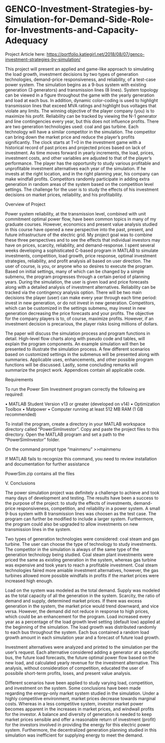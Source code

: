 # GENCO-Investment-Strategies-by-Simulation-for-Demand-Side-Role-for-Investments-and-Capacity-Adequacy

Project Article here: https://portfolio.katiegirl.net/2018/08/07/genco-investment-strategies-by-simulation/


This project will present an applied and game-like approach to simulating the load growth, investment decisions by two types of generation technologies, demand-price responsiveness, and reliability, of a test-case power system. The simulation begins as a 9-bus system with existing generation (3 generators) and transmission lines (8 lines). System topology can be viewed in a figure throughout the game with the yearly generation and load at each bus. In addition, dynamic color-coding is used to highlight transmission lines that exceed MVA ratings and highlight bus voltages that violate any limits. The winning objective of the player company (you) is to maximize his profit. Reliability can be tracked by viewing the N-1 generator and line contingencies every year, but this does not influence profits. There are two generation technologies used: coal and gas turbine. Each technology will have a similar competitor in the simulation. The competitor can bring down the market price and reduce the player’s profits significantly. The clock starts at T=0 in the investment game with a historical record of past prices and projected prices based on lack of investment. As time moves forward in yearly increments, the load, prices, investment costs, and other variables are adjusted to that of the player’s performance. The player has the opportunity to study various profitable and unprofitable investment alternatives each year of the simulation. If he invests at the right location, and in the right planning year, his company can make windfall profits. Competitors randomly participate in adding extra generation in random areas of the system based on the competition level settings. The challenge for the user is to study the effects of his investment decisions on market prices, reliability, and his profitability. 

Overview of Project  

Power system reliability, at the transmission level, combined with unit commitment optimal power flow, have been common topics in many of my graduate courses. However, economics and present value analysis studied in this course have opened a new perspective into the past, present, and future infrastructure of the electric grid. My project goal was to combine these three perspectives and to see the effects that individual investors may have on prices, scarcity, reliability, and demand-response. I spent several weeks developing a sophisticated C-based program in MATLAB to simulate investments, competition, load growth, price response, optimal investment strategies, reliability, and profit analysis all based on user direction. The user of course, is you, or anyone who so desires to execute the program. Based on initial settings, many of which can be changed by a simple submenu, the program progresses through a certain period of planning years. During the simulation, the user is given load and price forecasts along with a detailed analysis of investment alternatives. Reliability can be tracked via the contingency analysis option.  There will be two main decisions the player (user) can make every year through each time period: invest in new generation, or do not invest in new generation. Competitors, which can be customized in the settings submenu, may invest in new generation decreasing the price forecasts and your profits. The objective for the company players is to, of course, maximize profits. However, if an investment decision is precarious, the player risks losing millions of dollars.   

The paper will discuss the simulation process and program functions in detail. High-level flow charts along with pseudo code and tables, will explain the program components. An example simulation will then be presented to illustrate the simulation process. A few different scenarios based on customized settings in the submenus will be presented along with summaries. Applicable uses, enhancements, and other possible program functions will be discussed. Lastly, some concluding remarks will summarize the project work. Appendices contain all applicable code.  

 Requirements  
 
To run the Power Sim Investment program correctly the following are required:  

• MATLAB Student Version v13 or greater (developed on v14) • Optimization Toolbox  • Matpower  • Computer running at least 512 MB RAM (1 GB recommended)  

To install the program, create a directory in your MATLAB workspace directory called “PowerSimInvestor”.  Copy and paste the project files to this directory. Open the MATLAB program and set a path to the “PowerSimInvestor” folder.   

On the command prompt type “mainmenu” >>mainmenu

If MATLAB fails to recognize this command, you need to review installation and documentation for further assistance

PowerSim.zip contains all the files

V.  Conclusions  

 The power simulation project was definitely a challenge to achieve and took many days of development and testing. The results have been a success to the purpose of the project: to study the effects of investments, demand-price responsiveness, competition, and reliability in a power system. A small 9-bus system with 8 transmission lines was choosen as the test case. The program can further be modified to include a larger system. Furthermore, the program could also be upgraded to allow investments on new transmission lines in the system.   
 
 Two types of generation technologies were considered: coal steam and gas turbine. The user can choose the type of technology to study investments. The competitor in the simulation is always of the same type of the generation technology being studied. Coal steam plant investments were priced the same as existing generation in the system, whereas gas turbine was expensive and took years to reach a profitable investment. Coal steam technologies faired more amiable investment alternatives, however, the gas turbines allowed more possible windfalls in profits if the market prices were increased high enough.
 
 Load on the system was modeled as the total demand. Supply was modeled as the total capacity of all the generation in the system. Scarcity, the ratio of demand and supply, determined market prices. If there was excess generation in the system, the market price would trend downward, and vice versa. However, the demand did not reduce in response to high prices, which could be an enhancement for the program. Load increased every year as a percentage of the load growth level setting (default low) applied at the beginning of the simulation. The load growth was distributed randomly to each bus throughout the system. Each bus contained a random load growth amount in each simulation year and a forecast of future load growth.  
 
 Investment alternatives were analyzed and printed to the simulation per the user’s request. Each alternative considered adding a generator at a specific bus, the future load forecasts, the future optimal power flow based on the new load, and calculated yearly revenue for the investment alternative.  This analysis, without consideration of competition, educated the user of possibile short-term profits, loses, and present value analysis.   
 
 Different scenarios have been applied to study varying load, competition, and investment on the system. Some conclusions have been made regarding the energy-only market system studied in the simulation. Under a highly competitive environment, market prices decrease towards marginal costs. Whereas in a less competitive system, investor market power becomes apparent in the increases in market prices, and windwall profits for the investor. A balance and diversity of generation is needed to keep market prices sensible and offer a reasonable return of investment (profit) for the investors involved in providing the energy for this electric power system. Furthermore, the decentralized generation planning studied in this simulation was inefficient for supplying energy to meet the demand.   
